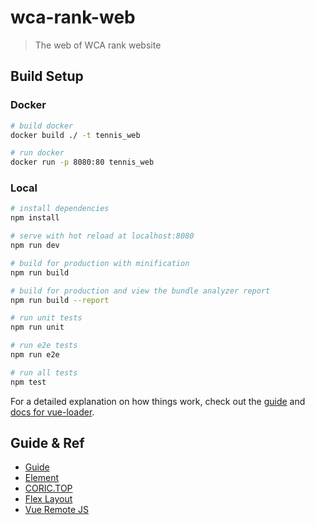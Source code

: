 # wca-rank-web

> The web of WCA rank website

## Build Setup

### Docker

``` bash
# build docker
docker build ./ -t tennis_web

# run docker
docker run -p 8080:80 tennis_web
```

### Local

``` bash
# install dependencies
npm install

# serve with hot reload at localhost:8080
npm run dev

# build for production with minification
npm run build

# build for production and view the bundle analyzer report
npm run build --report

# run unit tests
npm run unit

# run e2e tests
npm run e2e

# run all tests
npm test
```

For a detailed explanation on how things work, check out the [guide](http://vuejs-templates.github.io/webpack/) and [docs for vue-loader](http://vuejs.github.io/vue-loader).

## Guide & Ref

- [Guide](http://vuejs-templates.github.io/webpack/)
- [Element](http://element-cn.eleme.io/#/zh-CN/component/)
- [CORIC.TOP](https://coric.top/zh/rank/wta/s/year)
- [Flex Layout](http://www.ruanyifeng.com/blog/2015/07/flex-grammar.html)
- [Vue Remote JS](https://juejin.im/entry/58a3c5542f301e00698f5469)
